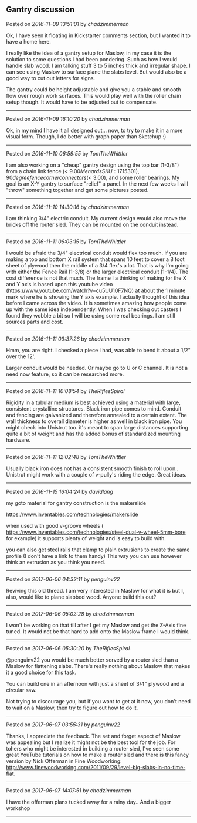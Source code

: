 ## Gantry discussion
Posted on *2016-11-09 13:51:01* by *chadzimmerman*

Ok, I have seen it floating in Kickstarter comments section, but I wanted it to have a home here.

I really like the idea of a gantry setup for Maslow, in my case it is the solution to some questions I had been pondering.  Such as how I would handle slab wood.  I am talking stuff 3 to 5 inches thick and irregular shape.  I can see using Maslow to surface plane the slabs level.  But would also be a good way to cut out letters for signs.

The gantry could be height adjustable and give you a stable and smooth flow over rough work surfaces.  This would play well with the roller chain setup though. It would have to be adjusted out to compensate.

---

Posted on *2016-11-09 16:10:20* by *chadzimmerman*

Ok, in my mind I have it all designed out... now, to try to make it in a more visual form.  Though, I do better with graph paper than Sketchup :)

---

Posted on *2016-11-10 06:59:55* by *TomTheWhittler*

I am also working on a "cheap" gantry design using the top bar (1-3/8") from a chain link fence (< $9.00 Menards SKU: 1715301), 90 degree fence corner connectors (<$ 3.00), and some roller bearings. My goal is an X-Y gantry to surface "relief" a panel. In the next few weeks I will "throw" something together and get some pictures posted.

---

Posted on *2016-11-10 14:30:16* by *chadzimmerman*

I am thinking 3/4" electric conduit.  My current design would also move the bricks off the router sled.  They can be mounted on the conduit instead.

---

Posted on *2016-11-11 06:03:15* by *TomTheWhittler*

I would be afraid the 3/4" electrical conduit would flex too much. If you are making a top and bottom X rail system that spans 10 feet to cover a 8 foot sheet of plywood then the middle of a 3/4 flex's a lot. That is why I'm going with either the Fence Rail (1-3/8) or the larger electrical conduit (1-1/4). The cost difference is not that much. The frame I a thinking of making for the X and Y axis is based upon this youtube video (https://www.youtube.com/watch?v=cu5UU10F7NQ) at about the 1 minute mark where he is showing the Y axis example. I actually thought of this idea before I came across the video. It is sometimes amazing how people come up with the same idea independently. When I was checking out casters I found they wobble a bit so I will be using some real bearings. I am still sources parts and cost.

---

Posted on *2016-11-11 09:37:26* by *chadzimmerman*

Hmm, you are right.  I checked a piece I had, was able to bend it about a 1/2" over the 12'.

Larger conduit would be needed. Or maybe go to U or C channel.  It is not a need now feature, so it can be researched more.

---

Posted on *2016-11-11 10:08:54* by *TheRiflesSpiral*

Rigidity in a tubular medium is best achieved using a material with large, consistent crystalline structures. Black iron pipe comes to mind. Conduit and fencing are galvanized and therefore annealed to a certain extent. The wall thickness to overall diameter is higher as well in black iron pipe. You might check into Unistrut too. it's meant to span large distances supporting quite a bit of weight and has the added bonus of standardized mounting hardware.

---

Posted on *2016-11-11 12:02:48* by *TomTheWhittler*

Usually black iron does not has a consistent smooth finish to roll upon..  Unistrut might work with a couple of v-pully's riding the edge. Great ideas.

---

Posted on *2016-11-15 16:04:24* by *davidlang*

my goto material for gantry construction is the makerslide

https://www.inventables.com/technologies/makerslide

when used with good v-groove wheels ( https://www.inventables.com/technologies/steel-dual-v-wheel-5mm-bore for example) it supports plenty of weight and is easy to build with.

you can also get steel rails that clamp to plain extrusions to create the same profile (I don't have a link to them handy) This way you can use however think an extrusion as you think you need.

---

Posted on *2017-06-06 04:32:11* by *penguinv22*

Reviving this old thread. I am very interested in Maslow for what it is but I, also, would like to plane slabbed wood. Anyone build this out?

---

Posted on *2017-06-06 05:02:28* by *chadzimmerman*

I won't be working on that till after I get my Maslow and get the Z-Axis fine tuned.  It would not be that hard to add onto the Maslow frame I would think.

---

Posted on *2017-06-06 05:30:20* by *TheRiflesSpiral*

@penguinv22 you would be much better served by a router sled than a Maslow for flattening slabs. There's really nothing about Maslow that makes it a good choice for this task.

You can build one in an afternoon with just a sheet of 3/4" plywood and a circular saw.

Not trying to discourage you, but if you want to get at it now, you don't need to wait on a Maslow, then try to figure out how to do it.

---

Posted on *2017-06-07 03:55:31* by *penguinv22*

Thanks, I appreciate the feedback. The set and forget aspect of Maslow was appealing but I realize it might not be the best tool for the job. For tohers who might be interested in building a router sled, I've seen some great YouTube tutorials on how to make a router sled and there is this fancy version by Nick Offerman in Fine Woodworking: http://www.finewoodworking.com/2011/09/29/level-big-slabs-in-no-time-flat.

---

Posted on *2017-06-07 14:07:51* by *chadzimmerman*

I have the offerman plans tucked away for a rainy day.. And a bigger workshop

---

